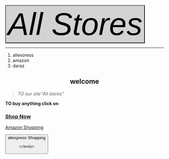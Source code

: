 <html>
    <head>
        <title>FS studio</title>
    </head>
    <body>
        <button title="Store name" style="text-align: center; background-color:lightgray;font-size: 100px;font-style: oblique;font-display:initial;animation-play-state: running;">All Stores</button>
        <hr>
       <ol> <li>aliexoress</li>
        <li>amazon</li>
    <li>daraz</li></ol>
        <h2 style="text-align: center"><strong>welcome</strong></h2>
       <I> <blockquote>TO our site<q>All stores</q></blockquote></I>
       <b>TO buy anything click on </b><a href="https://www.daraz.pk/"><h3>Shop Now</h3></a>
       <a href="http://www.amazon.com/">Amazon Shopping</a>
       <blockquote></blockquote>
       <a href="http://www.aliexpress.com/"><button class="animation-play-state">aliexpress Shopping</button</a>
       

    </body>
</html>
